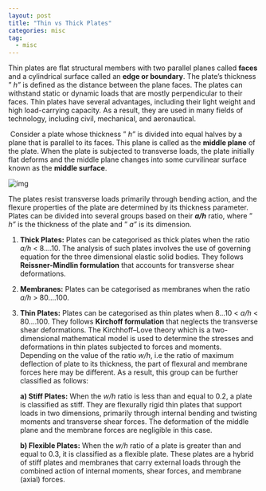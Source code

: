```yaml
---
layout: post
title: "Thin vs Thick Plates"
categories: misc
tag: 
  - misc
---
```


Thin plates are flat structural members with two parallel planes called **faces** and a cylindrical surface called an **edge or boundary**. The plate’s thickness ” *h”* is defined as the distance between the plane faces. The plates can withstand static or dynamic loads that are mostly perpendicular to their faces. Thin plates have several advantages, including their light weight and high load-carrying capacity. As a result, they are used in many fields of technology, including civil, mechanical, and aeronautical.

​               Consider a plate whose thickness ” *h”* is divided into equal halves by a plane that is parallel to its faces. This plane is called as the **middle plane** of the plate. When the plate is subjected to transverse loads, the plate initially flat deforms and the middle plane changes into some curvilinear surface known as the **middle surface**.

![img](https://i1.wp.com/computationalmechanics.in/wp-content/uploads/2021/12/plate_midplane.jpg?resize=300%2C205&ssl=1)

The plates resist transverse loads primarily through bending action, and the flexure properties of the plate are determined by its thickness parameter. Plates can be divided into several groups based on their ***a/h*** ratio, where ” *h”* is the thickness of the plate and ” *a”* is its dimension.

1. **Thick Plates:** Plates can be categorised as thick plates when the ratio *a/h* < 8….10. The analysis of such plates involves the use of governing equation for the three dimensional elastic solid bodies. They follows **Reissner-Mindlin formulation** that accounts for transverse shear deformations.

2. **Membranes:** Plates can be categorised as membranes when the ratio *a/h* > 80….100.

3. **Thin Plates:** Plates can be categorised as thin plates when 8…10 < *a/h* < 80….100. They follows **Kirchoff formulation** that neglects the transverse shear deformations. The Kirchhoff–Love theory which is a two-dimensional mathematical model is used to determine the stresses and deformations in thin plates subjected to forces and moments. Depending on the value of the ratio *w/h*, i.e the ratio of maximum deflection of plate to its thickness, the part of flexural and membrane forces here may be different. As a result, this group can be further classified as follows:

   **a) Stiff Plates:** When the *w/h* ratio is less than and equal to 0.2, a plate is classified as stiff. They are flexurally rigid thin plates that support loads in two dimensions, primarily through internal bending and twisting moments and transverse shear forces. The deformation of the middle plane and the membrane forces are negligible in this case.

   **b) Flexible Plates:** When the *w/h* ratio of a plate is greater than and equal to 0.3, it is classified as a flexible plate. These plates are a hybrid of stiff plates and membranes that carry external loads through the combined action of internal moments, shear forces, and membrane (axial) forces.
